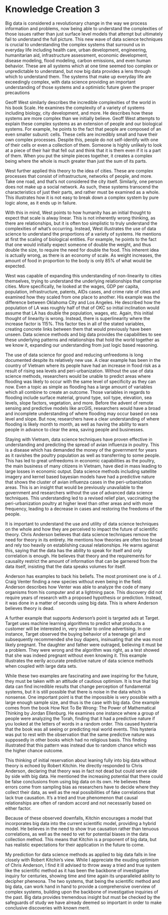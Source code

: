 # Knowledge Creation 3 

Big data is considered a revolutionary change in the way we process information and problems, now being able to understand the complexities of those issues rather than just surface level models that attempt but ultimately fail to understand the full picture. This new wave of data science techniques is crucial to understanding the complex systems that surround us in everyday life including health care, urban development, engineering, humanitarian aid, infrastructure assessment, economic development, disease modeling, flood modeling, carbon emissions, and even human behavior. These are all systems which at one time seemed too complex or unpredictable to understand, but now big data provides a lens through which to understand them. The systems that make up everyday life are exceedingly complex, with data science providing an important understanding of those systems and a optimistic future given the proper precautions

Geoff West similarly describes the incredible complexities of the world in his book Scale. He examines the complexity of a variety of systems including biology, city development, and more. He describes how these systems are more complex than we initially believe. Geoff West attempts to explain these complex systems as an extension of people and our biological systems. For example, he points to the fact that people are composed of an even smaller subunit: cells. These cells are incredibly small and have their own complex processes. Despite this, people do not self-identify with one of their cells or even a collection of them. Someone is highly unlikely to look at a piece of their hair that fell out and think that it is them even if it is a part of them. When you put the simple pieces together, it creates a complex being where the whole is much greater than just the sum of its parts.

West further applied this theory to the idea of cities. These are complex processes that consist of infrastructure, networks of people, and more. Take one road, and that’s not considered the city itself. Similarly, one person does not make up a social network. As such, these systems transcend the characteristics of just their parts, and rather must be examined as a whole. This illustrates how it is not easy to break down a complex system by pure logic alone, as it ends up in failure.

With this in mind, West points to how humanity has an initial thought to expect that scale is alway linear. This is not inherently wrong thinking, as there are relationships, but it is often too simplistic to truly understand the complexities of what’s occurring. Instead, West illustrates the use of data science to understand the proportions of a variety of systems. He mentions at first the scaling of biological entities. For example, he points to the fact that one would initially expect someone of double the weight, and thus double the size, to require the need for double the food. This inherent idea is actually wrong, as there is an economy of scale. As weight increases, the amount of food in proportion to the body is only 85% of what would be expected. 

West was capable of expanding this understanding of non-linearity to cities themselves, trying to understand the underlying relationships that comprise cities. More specifically, he looked at the wages, GDP per capita, population, infrastructure, patents, AIDs cases, and crime rate of cities and examined how they scaled from one place to another. His example was the difference between Oklahoma City and Los Angeles. He described how the population of LA was roughly half of that of OKC so initial inclination would assume that LA has double the population, wages, etc. Again, this initial thought of linearity is wrong. Instead, there is superlinearity where the increase factor is 115%. This factor ties in all of the stated variables, creating concrete links between them that would previously have been unseen. Data science methods and big data provides the capabilities to see these underlying patterns and relationships that hold the world together as we know it, expanding our understanding from just logic based reasoning.

The use of data science for good and reducing unfreedoms is long documented despite its relatively new use. A clear example has been in the country of Vietnam where its people have had an increase in flood risk as a result of rising sea levels and peri-urbanization. Without the use of data science methods, researchers would be unable to predict areas where flooding was likely to occur with the same level of specificity as they can now. Even a topic as simple as flooding has a large amount of variables which all combine to create an outcome. Those variables in regards to flooding include surface material, ground type, soil type, elevation, sea levels, slope factors, vegetation, and more. Before the advent of remote sensing and predictive models like arcGIS, researchers would have a broad and incomplete understanding of where flooding may occur based on sea level and slope. But now, researchers have a clear understanding of where flooding is likely month to month, as well as having the ability to warn people in advance to clear the area, saving people and businesses. 

Staying with Vietnam, data science techniques have proven effective in understanding and predicting the spread of avian influenza in poultry. This is a disease which has demanded the money of the government for years as it ravishes the poultry population as well as transferring to some people. This has led to great unfreedoms in economic capabilities as the poultry, the main business of many citizens in Vietnam, have died in mass leading to large losses in economic output. Data science methods including satellite imagery and kernel based bayesian models have had a predictive nature that shows the cluster of avian influenza cases in the peri-urbanization areas. This is an insight that would be previously unavailable to the government and researchers without the use of advanced data science techniques. This understanding led to a revised relief plan, vaccinating the peri-urbanization poultry at higher level than other areas and with more frequency, leading to a decrease in cases and restoring the freedoms of the people.

It is important to understand the use and utility of data science techniques on the whole and how they are perceived to impact the future of scientific theory. Chris Anderson believes that data science techniques remove the need for theory in its entirety. He mentions how theories are often too broad and rely too heavily on establishing causal relationships. He warns against this, saying that the data has the ability to speak for itself and only correlation is enough. He believes that theory and the requirements for causality restrict the amount of information that can be garnered from the data itself, insisting that the data speaks volumes for itself. 

Anderson has examples to back his beliefs. The most prominent one is of J. Craig Venter finding a new species without even being in the field. Anderson describes how Venter was able to analyze the code of many organisms from his computer and at a lightning pace. This discovery did not require years of research with a proposed hypothesis or prediction. Instead, it was done in a matter of seconds using big data. This is where Anderson believes theory is dead.

A further example that supports Anderson’s point is targeted ads at Target. Target uses machine learning algorithms to predict what products a customer will be interested in, very similar to online advertising. In one instance, Target observed the buying behavior of a teenage girl and subsequently recommended she buy diapers, insinuating that she was most likely pregnant. The daughter and father were outraged, believing it must be a problem. They were wrong and the algorithm was right, as a test showed that she was indeed pregnant without even knowing it. This example illustrates the eerily accurate predictive nature of data science methods when coupled with large data sets. 

While these two examples are fascinating and awe inspiring for the future, they must be taken with an attitude of cautious optimism. It is true that big data can find incredible results that change perception of fundamental systems, but it is still possible that there is noise in the data which is nonsense. One important point is that the impossible is very possible with a large enough sample size, and thus is the case with big data. One example comes from the book How Not To Be Wrong: The Power of Mathematical Thinking by Jordan Ellenburg. He examines one instance where a group of people were analyzing the Torah, finding that it had a predictive nature if you looked at the letters of words in a random order. This caused hysteria that the book was all seeing or predicting real world events. This hysteria was put to rest with the observation that the same predictive nature was supposedly in other books which had no religious basis. This finding illustrated that this pattern was instead due to random chance which was the higher chance outcome.

This thinking of initial reservation about leaning fully into big data without theory is echoed by Robert Kitchin. He directly responded to Chris Anderson, declaring that theory was in fact not dead but could serve side by side with big data. He mentioned the increasing potential that there could be false conclusions from using big data on its own. He believes these errors come from sampling bias as researchers have to decide where they collect their data, as well as the real possibilities of fake correlations that lack true causation. It’s a tried and true phenomenon that causal relationships are often of random accord and not necessarily based on either factor.

Because of these observed downfalls, Kitchin encourages a model that incorporates big data into the current scientific model, providing a hybrid model. He believes in the need to show true causation rather than tenuous correlations, as well as the need to vet for potential biases in the data collection method. This means that Kitchin is a proponent of big data, but has realistic expectations for their application in the future to come.

My prediction for data science methods as applied to big data falls in line closely with Robert Kitchin’s view. While I appreciate the exuding optimism of Chris Anderson, I find it ill advised to throw away a tried and true system like the scientific method as it has been the backbone of investigative inquiry for centuries, showing time and time again its unparalleled ability to decipher pheneona. The two systems, that being the scientific method and big data, can work hand in hand to provide a comprehensive overview of complex systems, building upon the backbone of investigative inquiries of the past. Big data provides tremendous insight but must be checked by the safeguards of study we have already deemed so important in order to make conclusive discoveries with known merit.
